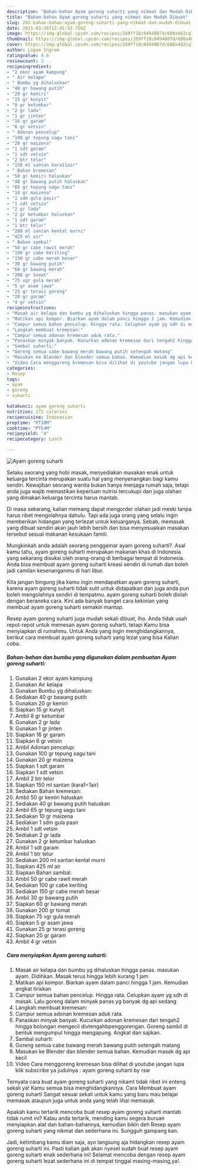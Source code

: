 ```yaml
---
description: "Bahan-bahan Ayam goreng suharti yang nikmat dan Mudah Dibuat"
title: "Bahan-bahan Ayam goreng suharti yang nikmat dan Mudah Dibuat"
slug: 202-bahan-bahan-ayam-goreng-suharti-yang-nikmat-dan-mudah-dibuat
date: 2021-03-26T12:41:52.756Z
image: https://img-global.cpcdn.com/recipes/269ff18c0494807d/680x482cq70/ayam-goreng-suharti-foto-resep-utama.jpg
thumbnail: https://img-global.cpcdn.com/recipes/269ff18c0494807d/680x482cq70/ayam-goreng-suharti-foto-resep-utama.jpg
cover: https://img-global.cpcdn.com/recipes/269ff18c0494807d/680x482cq70/ayam-goreng-suharti-foto-resep-utama.jpg
author: Logan Ingram
ratingvalue: 4.6
reviewcount: 3
recipeingredient:
- "2 ekor ayam kampung"
- " Air kelapa"
- " Bumbu yg dihaluskan"
- "40 gr bawang putih"
- "20 gr kemiri"
- "15 gr kunyit"
- "8 gr ketumbar"
- "2 gr lada"
- "1 gr jinten"
- "16 gr garam"
- "6 gr vetsin"
- " Adonan pencelup"
- "100 gr tepung sagu tani"
- "20 gr maizena"
- "1 sdt garam"
- "1 sdt vetsin"
- "2 btr telor"
- "150 ml santan kara11air"
- " Bahan kremesan"
- "50 gr kemiri haluskan"
- "40 gr bawang putih haluskan"
- "65 gr tepung sagu tani"
- "10 gr maizena"
- "1 sdm gula pasir"
- "1 sdt vetsin"
- "2 gr lada"
- "2 gr ketumbar haluskan"
- "1 sdt garam"
- "1 btr telur"
- "200 ml santan kental murni"
- "425 ml air"
- " Bahan sambal"
- "50 gr cabe rawit merah"
- "100 gr cabe keriting"
- "150 gr cabe merah besar"
- "30 gr bawang putih"
- "60 gr bawang merah"
- "200 gr tomat"
- "75 vgr gula merah"
- "5 gr asam jawa"
- "25 gr terasi goreng"
- "20 gr garam"
- "4 gr vetsin"
recipeinstructions:
- "Masak air kelapa dan bumbu yg dihaluskan hingga panas. masukan ayam. Didihkan. Masak terus hingga lebih kurang 1 jam"
- "Matikan api kompor. Biarkan ayam dalam panci hingga 1 jam. Kemudian angkat tiriskan"
- "Campur semua bahan pencelup. Hingga rata. Celupkan ayam yg sdh di masak. Lalu goreng dalam minyak panas yg banyak dg api sedang"
- "Langkah membuat kremesan:"
- "Campur semua adonan kremesan aduk rata."
- "Panaskan minyak banyak. Kucurkan adonan kremesan dari tengah2 hingga bolongan mengecil divtengahbpenggorengan. Goreng sambil di bentuk mengumpul hingga mengapung. Angkat dan sajikan."
- "Sambal suharti:"
- "Goreng semua cabe bawang merah bawang putih setengah matang"
- "Masukan ke Blender dan blender semua bahan. Kemudian masak dg api kecil"
- "Video Cara menggoreng kremesan bisa dilihat di youtube jangan lupa klik subscribe ya judulnya : ayam goreng suharti by rsw"
categories:
- Resep
tags:
- ayam
- goreng
- suharti

katakunci: ayam goreng suharti 
nutrition: 272 calories
recipecuisine: Indonesian
preptime: "PT18M"
cooktime: "PT54M"
recipeyield: "4"
recipecategory: Lunch

---
```



![Ayam goreng suharti](https://img-global.cpcdn.com/recipes/269ff18c0494807d/680x482cq70/ayam-goreng-suharti-foto-resep-utama.jpg)

Selaku seorang yang hobi masak, menyediakan masakan enak untuk keluarga tercinta merupakan suatu hal yang menyenangkan bagi kamu sendiri. Kewajiban seorang  wanita bukan hanya menjaga rumah saja, tetapi anda juga wajib memastikan keperluan nutrisi tercukupi dan juga olahan yang dimakan keluarga tercinta harus mantab.

Di masa  sekarang, kalian memang dapat mengorder olahan jadi meski tanpa harus ribet mengolahnya dahulu. Tapi ada juga orang yang selalu ingin memberikan hidangan yang terlezat untuk keluarganya. Sebab, memasak yang dibuat sendiri akan jauh lebih bersih dan bisa menyesuaikan masakan tersebut sesuai makanan kesukaan famili. 



Mungkinkah anda adalah seorang penggemar ayam goreng suharti?. Asal kamu tahu, ayam goreng suharti merupakan makanan khas di Indonesia yang sekarang disukai oleh orang-orang di berbagai tempat di Indonesia. Anda bisa membuat ayam goreng suharti kreasi sendiri di rumah dan boleh jadi camilan kesenanganmu di hari libur.

Kita jangan bingung jika kamu ingin mendapatkan ayam goreng suharti, karena ayam goreng suharti tidak sulit untuk didapatkan dan juga anda pun boleh mengolahnya sendiri di tempatmu. ayam goreng suharti boleh diolah dengan beraneka cara. Kini ada banyak banget cara kekinian yang membuat ayam goreng suharti semakin mantap.

Resep ayam goreng suharti juga mudah sekali dibuat, lho. Anda tidak usah repot-repot untuk memesan ayam goreng suharti, tetapi Kamu bisa menyiapkan di rumahmu. Untuk Anda yang ingin menghidangkannya, berikut cara membuat ayam goreng suharti yang lezat yang bisa Kalian coba.

<!--inarticleads1-->

##### Bahan-bahan dan bumbu yang digunakan dalam pembuatan Ayam goreng suharti:

1. Gunakan 2 ekor ayam kampung
1. Gunakan  Air kelapa
1. Gunakan  Bumbu yg dihaluskan:
1. Sediakan 40 gr bawang putih
1. Gunakan 20 gr kemiri
1. Siapkan 15 gr kunyit
1. Ambil 8 gr ketumbar
1. Gunakan 2 gr lada
1. Gunakan 1 gr jinten
1. Siapkan 16 gr garam
1. Siapkan 6 gr vetsin
1. Ambil  Adonan pencelup:
1. Gunakan 100 gr tepung sagu tani
1. Gunakan 20 gr maizena
1. Siapkan 1 sdt garam
1. Siapkan 1 sdt vetsin
1. Ambil 2 btr telor
1. Siapkan 150 ml santan (kara1÷1air)
1. Sediakan  Bahan kremesan:
1. Ambil 50 gr kemiri haluskan
1. Sediakan 40 gr bawang putih haluskan
1. Ambil 65 gr tepung sagu tani
1. Sediakan 10 gr maizena
1. Sediakan 1 sdm gula pasir
1. Ambil 1 sdt vetsin
1. Sediakan 2 gr lada
1. Gunakan 2 gr ketumbar haluskan
1. Ambil 1 sdt garam
1. Ambil 1 btr telur
1. Sediakan 200 ml santan kental murni
1. Siapkan 425 ml air
1. Siapkan  Bahan sambal:
1. Ambil 50 gr cabe rawit merah
1. Sediakan 100 gr cabe keriting
1. Sediakan 150 gr cabe merah besar
1. Ambil 30 gr bawang putih
1. Siapkan 60 gr bawang merah
1. Gunakan 200 gr tomat
1. Siapkan 75 vgr gula merah
1. Siapkan 5 gr asam jawa
1. Gunakan 25 gr terasi goreng
1. Siapkan 20 gr garam
1. Ambil 4 gr vetsin




<!--inarticleads2-->

##### Cara menyiapkan Ayam goreng suharti:

1. Masak air kelapa dan bumbu yg dihaluskan hingga panas. masukan ayam. Didihkan. Masak terus hingga lebih kurang 1 jam
1. Matikan api kompor. Biarkan ayam dalam panci hingga 1 jam. Kemudian angkat tiriskan
1. Campur semua bahan pencelup. Hingga rata. Celupkan ayam yg sdh di masak. Lalu goreng dalam minyak panas yg banyak dg api sedang
1. Langkah membuat kremesan:
1. Campur semua adonan kremesan aduk rata.
1. Panaskan minyak banyak. Kucurkan adonan kremesan dari tengah2 hingga bolongan mengecil divtengahbpenggorengan. Goreng sambil di bentuk mengumpul hingga mengapung. Angkat dan sajikan.
1. Sambal suharti:
1. Goreng semua cabe bawang merah bawang putih setengah matang
1. Masukan ke Blender dan blender semua bahan. Kemudian masak dg api kecil
1. Video Cara menggoreng kremesan bisa dilihat di youtube jangan lupa klik subscribe ya judulnya : ayam goreng suharti by rsw




Ternyata cara buat ayam goreng suharti yang nikamt tidak ribet ini enteng sekali ya! Kamu semua bisa menghidangkannya. Cara Membuat ayam goreng suharti Sangat sesuai sekali untuk kamu yang baru mau belajar memasak ataupun juga untuk anda yang telah lihai memasak.

Apakah kamu tertarik mencoba buat resep ayam goreng suharti mantab tidak rumit ini? Kalau anda tertarik, mending kamu segera buruan menyiapkan alat dan bahan-bahannya, kemudian bikin deh Resep ayam goreng suharti yang nikmat dan sederhana ini. Sungguh gampang kan. 

Jadi, ketimbang kamu diam saja, ayo langsung aja hidangkan resep ayam goreng suharti ini. Pasti kalian gak akan nyesel sudah buat resep ayam goreng suharti enak sederhana ini! Selamat mencoba dengan resep ayam goreng suharti lezat sederhana ini di tempat tinggal masing-masing,ya!.

